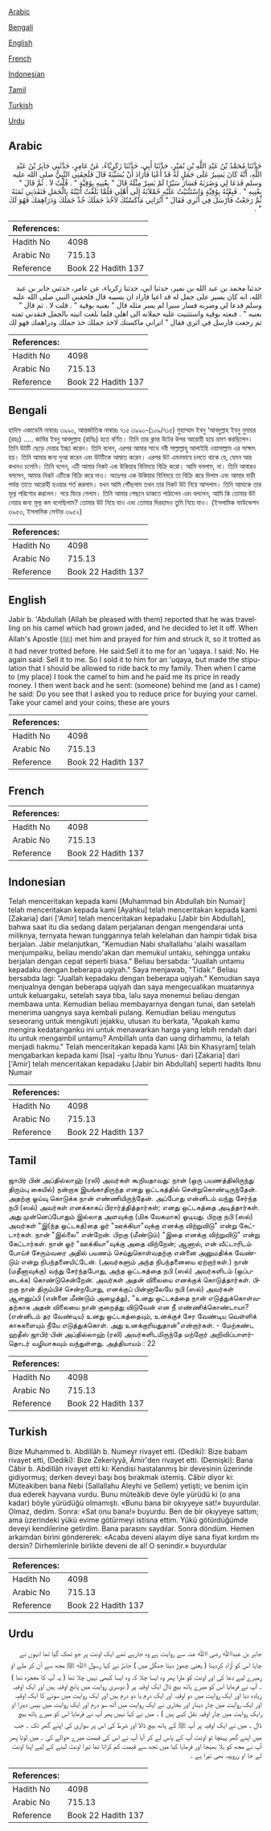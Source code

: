 [Arabic](#arabic)

[Bengali](#bengali)

[English](#english)

[French](#french)

[Indonesian](#indonesian)

[Tamil](#tamil)

[Turkish](#turkish)

[Urdu](#urdu)

## Arabic


<div dir="rtl" lang="ar" style={{fontSize:'larger',backgroundColor:'#f8f9fa',padding:20}}>
حَدَّثَنَا مُحَمَّدُ بْنُ عَبْدِ اللَّهِ بْنِ نُمَيْرٍ، حَدَّثَنَا أَبِي، حَدَّثَنَا زَكَرِيَّاءُ، عَنْ عَامِرٍ، حَدَّثَنِي جَابِرُ بْنُ عَبْدِ اللَّهِ، أَنَّهُ كَانَ يَسِيرُ عَلَى جَمَلٍ لَهُ قَدْ أَعْيَا فَأَرَادَ أَنْ يُسَيِّبَهُ قَالَ فَلَحِقَنِي النَّبِيُّ صلى الله عليه وسلم فَدَعَا لِي وَضَرَبَهُ فَسَارَ سَيْرًا لَمْ يَسِرْ مِثْلَهُ قَالَ ‏"‏ بِعْنِيهِ بِوُقِيَّةٍ ‏"‏ ‏.‏ قُلْتُ لاَ ‏.‏ ثُمَّ قَالَ ‏"‏ بِعْنِيهِ ‏"‏ ‏.‏ فَبِعْتُهُ بِوُقِيَّةٍ وَاسْتَثْنَيْتُ عَلَيْهِ حُمْلاَنَهُ إِلَى أَهْلِي فَلَمَّا بَلَغْتُ أَتَيْتُهُ بِالْجَمَلِ فَنَقَدَنِي ثَمَنَهُ ثُمَّ رَجَعْتُ فَأَرْسَلَ فِي أَثَرِي فَقَالَ ‏"‏ أَتُرَانِي مَاكَسْتُكَ لآخُذَ جَمَلَكَ خُذْ جَمَلَكَ وَدَرَاهِمَكَ فَهُوَ لَكَ ‏"‏ ‏.‏
</div>
<div style={{backgroundColor:'#f8f9fa',padding:20, marginBottom: 10}}><table> <thead> <tr> <th>References:</th> <th></th> </tr> </thead> <tbody><tr><td>Hadith No</td><td>4098</td></tr><tr><td>Arabic No</td><td>715.13</td></tr><tr><td>Reference</td><td>Book 22 Hadith 137</td></tr></tbody></table></div>


<div dir="rtl" lang="ar" style={{fontSize:'larger',backgroundColor:'#f8f9fa',padding:20}}>
حدثنا محمد بن عبد الله بن نمير، حدثنا ابي، حدثنا زكرياء، عن عامر، حدثني جابر بن عبد الله، انه كان يسير على جمل له قد اعيا فاراد ان يسيبه قال فلحقني النبي صلى الله عليه وسلم فدعا لي وضربه فسار سيرا لم يسر مثله قال " بعنيه بوقية " . قلت لا . ثم قال " بعنيه " . فبعته بوقية واستثنيت عليه حملانه الى اهلي فلما بلغت اتيته بالجمل فنقدني ثمنه ثم رجعت فارسل في اثري فقال " اتراني ماكستك لاخذ جملك خذ جملك ودراهمك فهو لك
</div>
<div style={{backgroundColor:'#f8f9fa',padding:20, marginBottom: 10}}><table> <thead> <tr> <th>References:</th> <th></th> </tr> </thead> <tbody><tr><td>Hadith No</td><td>4098</td></tr><tr><td>Arabic No</td><td>715.13</td></tr><tr><td>Reference</td><td>Book 22 Hadith 137</td></tr></tbody></table></div>

## Bengali


<div dir="ltr" lang="bn" style={{fontSize:'larger',backgroundColor:'#f8f9fa',padding:20}}>
হাদিস একাডেমি নাম্বারঃ ৩৯৯০, আন্তর্জাতিক নাম্বারঃ ৭১৫ ৩৯৯০-(১০৯/৭১৫) মুহাম্মাদ ইবনু ‘আবদুল্লাহ ইবনু নুমায়র (রহঃ) ..... জাবির ইবনু আবদুল্লাহ (রাযিঃ) হতে বর্ণিত। তিনি তার ক্লান্ত উটের উপর আরোহী হয়ে ভ্রমণ করছিলেন। তিনি উটটি ছেড়ে দেয়ার ইচ্ছা করেন। তিনি বলেন, এরপর আমার সাথে নবী সাল্লাল্লাহু আলাইহি ওয়াসাল্লাম এর সাক্ষাৎ হয়। তিনি আমার জন্য দুআ করেন এবং উটটিকে আঘাত করেন। এরপর উট এমনভাবে চলতে থাকে যে, যেমন আর কখনও চলেনি। তিনি বলেন, এটি আমার নিকট এক উকিয়ার বিনিময়ে বিক্রি করো। আমি বললাম, না। তিনি আবারও বললেন, আমার নিকট এটিকে বিক্রি করে দাও। অতঃপর এক উকিয়ার বিনিময়ে তা বিক্রি করে দিলাম এবং আমার বাড়ী পর্যন্ত তাতে আরোহী হওয়ার শর্ত করলাম। যখন আমি পৌঁছলাম তখন তার নিকট উট নিয়ে আসলাম। তিনি আমাকে তার মূল্য পরিশোধ করলেন। পরে ফিরে গেলাম। তিনি আমার পেছনে ডাকতে পাঠালেন এবং বললেন, আমি কি তোমার উট নেয়ার জন্য মূল্য কম বলেছিলাম? তোমার উট নিয়ে যাও এবং তোমার দিরহামও তুমি নিয়ে যাও। (ইসলামিক ফাউন্ডেশন ৩৯৫৩, ইসলামিক সেন্টার ৩৯৫২)
</div>
<div style={{backgroundColor:'#f8f9fa',padding:20, marginBottom: 10}}><table> <thead> <tr> <th>References:</th> <th></th> </tr> </thead> <tbody><tr><td>Hadith No</td><td>4098</td></tr><tr><td>Arabic No</td><td>715.13</td></tr><tr><td>Reference</td><td>Book 22 Hadith 137</td></tr></tbody></table></div>

## English


<div dir="ltr" lang="en" style={{fontSize:'larger',backgroundColor:'#f8f9fa',padding:20}}>
Jabir b. 'Abdullah (Allah be pleased with them) reported that he was travelling on his camel which had grown jaded, and he decided to let it off. When Allah's Apostle (ﷺ) met him and prayed for him and struck it, so it trotted as it had never trotted before. He said:Sell it to me for an 'uqaya. I said: No. He again said: Sell it to me. So I sold it to him for an 'uqaya, but made the stipulation that I should be allowed to ride back to my family. Then when I came to (my place) I took the camel to him and he paid me its price in ready money. I then went back and he sent: (someone) behind me (and as I came) he said: Do you see that I asked you to reduce price for buying your camel. Take your camel and your coins; these are yours
</div>
<div style={{backgroundColor:'#f8f9fa',padding:20, marginBottom: 10}}><table> <thead> <tr> <th>References:</th> <th></th> </tr> </thead> <tbody><tr><td>Hadith No</td><td>4098</td></tr><tr><td>Arabic No</td><td>715.13</td></tr><tr><td>Reference</td><td>Book 22 Hadith 137</td></tr></tbody></table></div>

## French


<div dir="ltr" lang="fr" style={{fontSize:'larger',backgroundColor:'#f8f9fa',padding:20}}>

</div>
<div style={{backgroundColor:'#f8f9fa',padding:20, marginBottom: 10}}><table> <thead> <tr> <th>References:</th> <th></th> </tr> </thead> <tbody><tr><td>Hadith No</td><td>4098</td></tr><tr><td>Arabic No</td><td>715.13</td></tr><tr><td>Reference</td><td>Book 22 Hadith 137</td></tr></tbody></table></div>

## Indonesian


<div dir="ltr" lang="id" style={{fontSize:'larger',backgroundColor:'#f8f9fa',padding:20}}>
Telah menceritakan kepada kami [Muhammad bin Abdullah bin Numair] telah menceritakan kepada kami [Ayahku] telah menceritakan kepada kami [Zakaria] dari ['Amir] telah menceritakan kepadaku [Jabir bin Abdullah], bahwa saat itu dia sedang dalam perjalanan dengan mengendarai unta miliknya, ternyata hewan tunggannya telah kelelahan dan hampir tidak bisa berjalan. Jabir melanjutkan, "Kemudian Nabi shallallahu 'alaihi wasallam menjumpaiku, beliau mendo'akan dan memukul untaku, sehingga untaku berjalan dengan cepat seperti biasa." Beliau bersabda: "Juallah untamu kepadaku dengan beberapa uqiyah." Saya menjawab, "Tidak." Beliau bersabda lagi: "Juallah kepadaku dengan beberapa uqiyah." Kemudian saya menjualnya dengan beberapa uqiyah dan saya mengecualikan muatannya untuk keluargaku, setelah saya tiba, lalu saya menemui beliau dengan membawa unta. Kemudian beliau membayarnya dengan tunai, dan setelah menerima uangnya saya kembali pulang. Kemudian beliau mengutus seseorang untuk mengikuti jejakku, utusan itu berkata, "Apakah kamu mengira kedatanganku ini untuk menawarkan harga yang lebih rendah dari itu untuk mengambil untamu? Ambillah unta dan uang dirhammu, ia telah menjadi hakmu." Telah menceritakan kepada kami [Ali bin Khasyram] telah mengabarkan kepada kami [Isa] -yaitu Ibnu Yunus- dari [Zakaria] dari ['Amir] telah menceritakan kepadaku [Jabir bin Abdullah] seperti hadits Ibnu Numair
</div>
<div style={{backgroundColor:'#f8f9fa',padding:20, marginBottom: 10}}><table> <thead> <tr> <th>References:</th> <th></th> </tr> </thead> <tbody><tr><td>Hadith No</td><td>4098</td></tr><tr><td>Arabic No</td><td>715.13</td></tr><tr><td>Reference</td><td>Book 22 Hadith 137</td></tr></tbody></table></div>

## Tamil


<div dir="ltr" lang="ta" style={{fontSize:'larger',backgroundColor:'#f8f9fa',padding:20}}>
ஜாபிர் பின் அப்தில்லாஹ் (ரலி) அவர்கள் கூறியதாவது: நான் (ஒரு பயணத்திலிருந்து திரும்பு கையில்) நன்றாக இயங்காதிருந்த எனது ஒட்டகத்தில் சென்றுகொண்டிருந்தேன். அதற்கு ஓய்வு கொடுக்க நான் எண்ணியிருந்தேன். அப்போது என்னிடம் வந்து சேர்ந்த நபி (ஸல்) அவர்கள் எனக்காகப் பிரார்த்தித்தார்கள்; எனது ஒட்டகத்தை அடித்தார்கள். அது முன்னெப்போதும் இல்லாத அளவுக்கு (மிக வேகமாக) ஓடியது. பிறகு நபி (ஸல்) அவர்கள் "இ(ந்த ஒட்டகத்)தை ஓர் "ஊக்கியா"வுக்கு எனக்கு விற்றுவிடு" என்று கேட்டார்கள். நான் "இல்லை" என்றேன். பிறகு (மீண்டும்) "இதை எனக்கு விற்றுவிடு" என்று கேட்டார்கள். நான் ஓர் "ஊக்கியா"வுக்கு அதை விற்றேன்; ஆனால், என் வீட்டாரிடம் போய்ச் சேரும்வரை அதில் பயணம் செய்துகொள்வதற்கு என்னை அனுமதிக்க வேண்டும் என்று நிபந்தனையிட்டேன். (அவர்களும் அந்த நிபந்தனையை ஏற்றார்கள்.) நான் (மதீனாவுக்கு) வந்து சேர்ந்தபோது, அந்த ஒட்டகத்தை நபி (ஸல்) அவர்களிடம் (ஒப்படைக்க) கொண்டுசென்றேன். அவர்கள் அதன் விலையை எனக்குக் கொடுத்தார்கள். பிறகு நான் திரும்பிச் சென்றபோது, எனக்குப் பின்னாலேயே நபி (ஸல்) அவர்கள் ஆளனுப்பி (என்னை மீண்டும் அழைத்து), "உனது ஒட்டகத்தை நான் எடுத்துக்கொள்வதற்காக அதன் விலையை நான் குறைத்து விடுவேன் என நீ எண்ணிக்கொண்டாயா? (என்னிடம் தர வேண்டிய) உனது ஒட்டகத்தையும், உனக்குச் சேர வேண்டிய வெள்ளிக் காசுகளையும் நீயே எடுத்துக்கொள். அது உனக்குரியதுதான்"என்றார்கள். - மேற்கண்ட ஹதீஸ் ஜாபிர் பின் அப்தில்லாஹ் (ரலி) அவர்களிடமிருந்தே மற்றோர் அறிவிப்பாளர்தொடர் வழியாகவும் வந்துள்ளது. அத்தியாயம் : 22
</div>
<div style={{backgroundColor:'#f8f9fa',padding:20, marginBottom: 10}}><table> <thead> <tr> <th>References:</th> <th></th> </tr> </thead> <tbody><tr><td>Hadith No</td><td>4098</td></tr><tr><td>Arabic No</td><td>715.13</td></tr><tr><td>Reference</td><td>Book 22 Hadith 137</td></tr></tbody></table></div>

## Turkish


<div dir="ltr" lang="tr" style={{fontSize:'larger',backgroundColor:'#f8f9fa',padding:20}}>
Bize Muhammed b. Abdillâh b. Numeyr rivayet etti. (Dediki): Bize babam rivayet etti, (Dediki): Bize Zekeriyyâ, Âmir'den rivayet etti. (Demişki): Bana Câbir b. Abdillâh rivayet etti ki: Kendisi hastalanmış bir devesinin üzerinde gidiyormuş; derken deveyi başı boş bırakmak istemiş. Câbir diyor ki: Müteakiben bana Nebi (Sallallahu Aleyhi ve Sellem) yetişti; ve benim için dua ederek hayvana vurdu. Bunu müteâkıb deve öyle yürüdü ki (o ana kadar) böyle yürüdüğü olmamıştı. «Bunu bana bir okıyyeye sat!» buyurdular. Olmaz, dedim. Sonra: «Sat onu bana!» buyurdu. Ben de bir okıyyeye sattım; ama üzerindeki yükü evime götürmeyi istisna ettim. Yükü götürdüğümde deveyi kendilerine getirdim. Bana parasını saydılar. Sonra döndüm. Hemen arkamdan birini göndererek: «Acaba deveni alayım diye sana fiyat kırdım mı dersin? Dirhemlerinle birlikte deveni de al! O senindir.» buyurdular
</div>
<div style={{backgroundColor:'#f8f9fa',padding:20, marginBottom: 10}}><table> <thead> <tr> <th>References:</th> <th></th> </tr> </thead> <tbody><tr><td>Hadith No</td><td>4098</td></tr><tr><td>Arabic No</td><td>715.13</td></tr><tr><td>Reference</td><td>Book 22 Hadith 137</td></tr></tbody></table></div>

## Urdu


<div dir="rtl" lang="ur" style={{fontSize:'larger',backgroundColor:'#f8f9fa',padding:20}}>
جابر بن عبداﷲ رضی اﷲ عنہ سے روایت ہے وہ جارہے تھے ایک اونٹ پر جو تھک گیا تھا انہوں نے چاہا اس کو آزاد کردینا ( یعنی چھوڑ دینا جنگل میں ) جابرؓ نے کہا رسول اﷲ ﷺ مجھ سے آن کر ملے او رمیرے لیے دعا کی اور اونٹ کو مارا پھر وہ ایسا چلا کہ وہ ایسا کبھی نہیں چلا تھا ( یہ آپ کا معجزہ تھا ) ۔ آپ نے فرمایا اس کو میرے ہاتھ بیچ ڈال ایک اوقیہ پر ( دوسری روایت میں پانچ اوقیہ ہیں اور ایک اوقیہ زیادہ دیا اور ایک روایت میں دو اوقیہ اور ایک درم یا دو درم ہیں اور ایک روایت میں سونے کا ایک اوقیہ اور ایک روایت میں چار دینار اور بخاری نے ایک روایت میں آٹھ سو درم اور ایک روایت میں بیس دینرا او رایک روایت میں چار اوقیہ نقل کیے ہیں ) ۔ میں نے کہا نہیں پھر آپ نے فرمایا اس کو میرے ہاتھ بیچ ڈال ۔ میں نے ایک اوقیہ پر آپ ﷺ کے ہاتھ بیچ ڈالا اور شرط کی اس پر سواری کی اپنے گھر تک ۔ جب میں اپنے گھر پہنچا تو اونٹ آپ کے پاس لے کر آیا آپ نے اس کی قیمت میرے حوالے کی ۔ میں لوتا پھر آپ نے مجھ کو بلا بھیجا اور فرمایا کیا میں تجھ سے قیمت کم کراتا تھا تیرا اونٹ لینے کے لیے اپنا اونٹ لے جا او رروپیہ بھی تیرا ہے ۔
</div>
<div style={{backgroundColor:'#f8f9fa',padding:20, marginBottom: 10}}><table> <thead> <tr> <th>References:</th> <th></th> </tr> </thead> <tbody><tr><td>Hadith No</td><td>4098</td></tr><tr><td>Arabic No</td><td>715.13</td></tr><tr><td>Reference</td><td>Book 22 Hadith 137</td></tr></tbody></table></div>